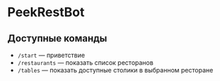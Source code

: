 # PeekRestBot

## Доступные команды

- `/start` — приветствие
- `/restaurants` — показать список ресторанов
- `/tables` — показать доступные столики в выбранном ресторане